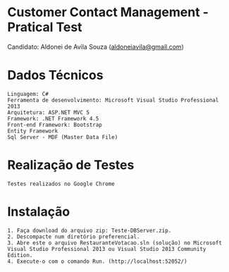 # Customer Contact Management - Pratical Test
Candidato: Aldonei de Avila Souza (aldoneiavila@gmail.com)

# Dados Técnicos
	Linguagem: C#
	Ferramenta de desenvolvimento: Microsoft Visual Studio Professional 2013
	Arquitetura: ASP.NET MVC 5
	Framework: .NET Framework 4.5
	Front-end Framework: Bootstrap
	Entity Framework
	Sql Server - MDF (Master Data File)

# Realização de Testes
	Testes realizados no Google Chrome

# Instalação
	1. Faça download do arquivo zip: Teste-DBServer.zip.
	2. Descompacte num diretório preferencial. 
	3. Abre este o arquivo RestauranteVotacao.sln (solução) no Microsoft Visual Studio Professional 2013 ou Visual Studio 2013 Community Edition.
	4. Execute-o com o comando Run. (http://localhost:52052/) 
